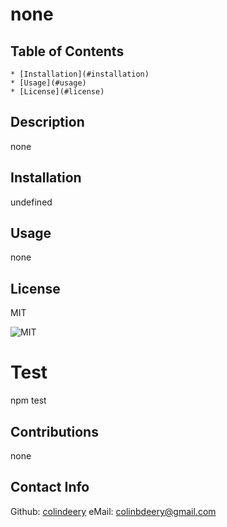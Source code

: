# none

  ## Table of Contents
    * [Installation](#installation)
    * [Usage](#usage)
    * [License](#license)

  ## Description
  none

  ## Installation
  undefined

  ## Usage
  none

  ## License
  MIT

  ![MIT](https://img.shields.io/badge/license-MIT-blue)

  # Test
  npm test

  ## Contributions
  none

  ## Contact Info
  Github: [colindeery](https://github.com/colindeery/)
  eMail: colinbdeery@gmail.com